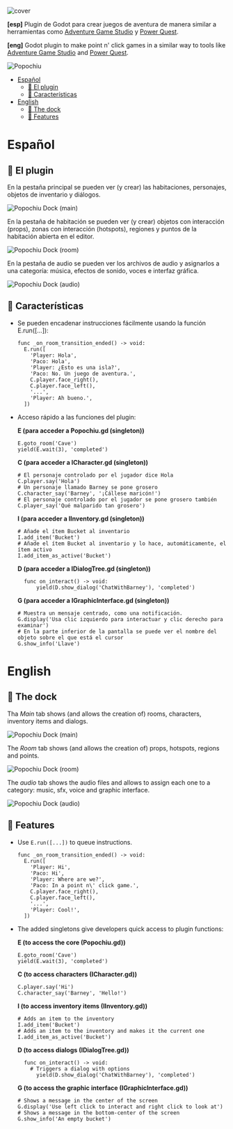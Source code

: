 ![cover](./assets/images/_repo/cover.png "Popochiu")

<!-- no toc -->
**[esp]** Plugin de Godot para crear juegos de aventura de manera similar a herramientas como [Adventure Game Studio](https://www.adventuregamestudio.co.uk/) y [Power Quest](https://powerhoof.itch.io/powerquest).

**[eng]** Godot plugin to make point n' click games in a similar way to tools like [Adventure Game Studio](https://www.adventuregamestudio.co.uk/) and [Power Quest](https://powerhoof.itch.io/powerquest).


![Popochiu](./assets/images/_repo/popochiu_01.gif "Popochiu en acción")


- [Español](#español)
  - [🔌 El plugin](#-el-plugin)
  - [📃 Características](#-características)
- [English](#english)
  - [🔌 The dock](#-the-dock)
  - [📃 Features](#-features)



# Español

## 🔌 El plugin
En la pestaña principal se pueden ver (y crear) las habitaciones, personajes, objetos de inventario y diálogos.

![Popochiu Dock (main)](./assets/images/_repo/popochiu_dock-main.png "Pestaña Main del Dock")

En la pestaña de habitación se pueden ver (y crear) objetos con interacción (props), zonas con interacción (hotspots), regiones y puntos de la habitación abierta en el editor.

![Popochiu Dock (room)](./assets/images/_repo/popochiu_dock-room.png "Pestaña Room del Dock")

En la pestaña de audio se pueden ver los archivos de audio y asignarlos a una categoría: música, efectos de sonido, voces e interfaz gráfica.

![Popochiu Dock (audio)](./assets/images/_repo/popochiu_dock-audio.png "Pestaña Audio del Dock")

## 📃 Características

- Se pueden encadenar instrucciones fácilmente usando la función E.run([...]):
  ```gdscript
  func _on_room_transition_ended() -> void:
    E.run([
      'Player: Hola',
      'Paco: Hola',
      'Player: ¿Esto es una isla?',
      'Paco: No. Un juego de aventura.',
      C.player.face_right(),
      C.player.face_left(),
      '...',
      'Player: Ah bueno.',
    ])
  ```
- Acceso rápido a las funciones del plugin:
  
  **E (para acceder a Popochiu.gd (singleton))**
    ```gdscript
    E.goto_room('Cave')
    yield(E.wait(3), 'completed')
    ```
  **C (para acceder a ICharacter.gd (singleton))**
    ```gdscript
    # El personaje controlado por el jugador dice Hola
    C.player.say('Hola')
    # Un personaje llamado Barney se pone grosero
    C.character_say('Barney', '¡Cállese maricón!')
    # El personaje controlado por el jugador se pone grosero también
    C.player_say('Qué malparido tan grosero')
    ```
  **I (para acceder a IInventory.gd (singleton))**
    ```gdscript
    # Añade el ítem Bucket al inventario
    I.add_item('Bucket')
    # Añade el ítem Bucket al inventario y lo hace, automáticamente, el ítem activo
    I.add_item_as_active('Bucket')
    ```
  **D (para acceder a IDialogTree.gd (singleton))**
    ```gdscript
      func on_interact() -> void:
	      yield(D.show_dialog('ChatWithBarney'), 'completed')
    ```
  **G (para acceder a IGraphicInterface.gd (singleton))**
    ```gdscript
    # Muestra un mensaje centrado, como una notificación.
    G.display('Usa clic izquierdo para interactuar y clic derecho para examinar')
    # En la parte inferior de la pantalla se puede ver el nombre del objeto sobre el que está el cursor
    G.show_info('Llave')
    ```



# English

## 🔌 The dock
Tha *Main* tab shows (and allows the creation of) rooms, characters, inventory items and dialogs.

![Popochiu Dock (main)](./assets/images/_repo/popochiu_dock-main.png "Pestaña Main del Dock")

The *Room* tab shows (and allows the creation of) props, hotspots, regions and points.

![Popochiu Dock (room)](./assets/images/_repo/popochiu_dock-room.png "Pestaña Room del Dock")

The *audio* tab shows the audio files and allows to assign each one to a category: music, sfx, voice and graphic interface.

![Popochiu Dock (audio)](./assets/images/_repo/popochiu_dock-audio.png "Pestaña Audio del Dock")


## 📃 Features

- Use `E.run([...])` to queue instructions.
  ```gdscript
  func _on_room_transition_ended() -> void:
    E.run([
      'Player: Hi',
      'Paco: Hi',
      'Player: Where are we?',
      'Paco: In a point n\' click game.',
      C.player.face_right(),
      C.player.face_left(),
      '...',
      'Player: Cool!',
    ])
  ```
- The added singletons give developers quick access to plugin functions:
  
  **E (to access the core (Popochiu.gd))**
    ```gdscript
    E.goto_room('Cave')
    yield(E.wait(3), 'completed')
    ```
  **C (to access characters (ICharacter.gd))**
    ```gdscript
    C.player.say('Hi')
    C.character_say('Barney', 'Hello!')
    ```
  **I (to access inventory items (IInventory.gd))**
    ```gdscript
    # Adds an item to the inventory
    I.add_item('Bucket')
    # Adds an item to the inventory and makes it the current one
    I.add_item_as_active('Bucket')
    ```
  **D (to access dialogs (IDialogTree.gd))**
    ```gdscript
      func on_interact() -> void:
        # Triggers a dialog with options
	      yield(D.show_dialog('ChatWithBarney'), 'completed')
    ```
  **G (to access the graphic interface (IGraphicInterface.gd))**
    ```gdscript
    # Shows a message in the center of the screen
    G.display('Use left click to interact and right click to look at')
    # Shows a message in the bottom-center of the screen
    G.show_info('An empty bucket')
    ```